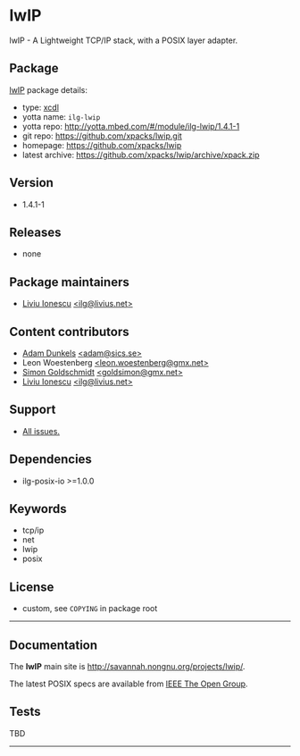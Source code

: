 # lwIP

lwIP - A Lightweight TCP/IP stack, with a POSIX layer adapter.

## Package

[lwIP](https://github.com/xpacks/lwip) package details:

* type: [xcdl](http://xcdl.github.io)
* yotta name: `ilg-lwip`
* yotta repo: http://yotta.mbed.com/#/module/ilg-lwip/1.4.1-1
* git repo: https://github.com/xpacks/lwip.git
* homepage: https://github.com/xpacks/lwip
* latest archive: https://github.com/xpacks/lwip/archive/xpack.zip

## Version

* 1.4.1-1

## Releases

* none

## Package maintainers

* [Liviu Ionescu](http://liviusdotnet.worldpress.com) [&lt;ilg@livius.net&gt;](mailto:ilg@livius.net)

## Content contributors

* [Adam Dunkels](http://dunkels.com/adam/) [&lt;adam@sics.se&gt;](mailto:adam@sics.se)
* Leon Woestenberg [&lt;leon.woestenberg@gmx.net&gt;](mailto:leon.woestenberg@gmx.net)
* [Simon Goldschmidt](http://savannah.nongnu.org/users/goldsimon) [&lt;goldsimon@gmx.net&gt;](mailto:goldsimon@gmx.net)
* [Liviu Ionescu](http://liviusdotnet.worldpress.com) [&lt;ilg@livius.net&gt;](mailto:ilg@livius.net)

## Support

* [All issues.](https://github.com/xpacks/lwip/issues)

## Dependencies

* ilg-posix-io >=1.0.0

## Keywords

* tcp/ip
* net
* lwip
* posix

## License

* custom, see `COPYING` in package root

--- 
## Documentation

The **lwIP** main site is
http://savannah.nongnu.org/projects/lwip/.

The latest POSIX specs are available from [IEEE The Open Group](http://pubs.opengroup.org/onlinepubs/9699919799/nframe.html).

## Tests

TBD


--- 
